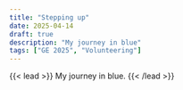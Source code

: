 ```yaml
---
title: "Stepping up"
date: 2025-04-14
draft: true
description: "My journey in blue"
tags: ["GE 2025", "Volunteering"]
---
```


{{< lead >}}
My journey in blue.
{{< /lead >}}
